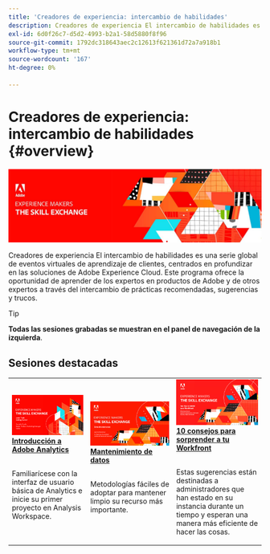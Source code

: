 ```yaml
---
title: 'Creadores de experiencia: intercambio de habilidades'
description: Creadores de experiencia El intercambio de habilidades es una serie global de eventos virtuales de aprendizaje de clientes, centrados en profundizar en las soluciones de Adobe Experience Cloud.
exl-id: 6d0f26c7-d5d2-4993-b2a1-58d5880f8f96
source-git-commit: 1792dc318643aec2c12613f621361d72a7a918b1
workflow-type: tm+mt
source-wordcount: '167'
ht-degree: 0%

---
```


# Creadores de experiencia: intercambio de habilidades {#overview}

<img alt="Creadores de experiencia: intercambio de habilidades" src="./assets/skill-exchange.png" />

Creadores de experiencia El intercambio de habilidades es una serie global de eventos virtuales de aprendizaje de clientes, centrados en profundizar en las soluciones de Adobe Experience Cloud. Este programa ofrece la oportunidad de aprender de los expertos en productos de Adobe y de otros expertos a través del intercambio de prácticas recomendadas, sugerencias y trucos.

>[!TIP]
>
>**Todas las sesiones grabadas se muestran en el panel de navegación de la izquierda**.

<div id="recs-overview-body-1"></div>
<div id="recs-overview-body-2"></div>
<div id="recs-overview-body-3"></div>
<div id="recs-overview-body-4"></div>
<div id="recs-overview-body-5"></div>
<div id="recs-overview-body-6"></div>

<div id="past-events">


</div>

## Sesiones destacadas

<table>
  <tr>
   <td>
      <a href="analytics/jun2021/getting-started.md">
      <img alt="Introducción a Analytics" src="./assets/analytics-getting-started.png"/>
      </a>
      <div>
         <a href="analytics/jun2021/getting-started.md"><strong>Introducción a Adobe Analytics</strong></a>
<!---         <br/><em>foo</em> -->
      </div>
      <p>
        <br/>
         Familiarícese con la interfaz de usuario básica de Analytics e inicie su primer proyecto en Analysis Workspace.
      </p>
    </td>
   <td>
      <a href="marketo/feb2022/data-maintenance.md">
      <img alt="Mantenimiento de datos" src="./assets/data-maintenance.png"/>
      </a>
      <div>
         <a href="marketo/feb2022/data-maintenance.md"><strong>Mantenimiento de datos</strong></a>
<!---         <br/><em>foo</em> -->
      </div>
      <p>
        <br/>
         Metodologías fáciles de adoptar para mantener limpio su recurso más importante.
      </p>
    </td>
   <td>
      <a href="workfront/apr2022/ten-tips.md">
      <img alt="10 consejos para sorprender a tu Workfront" src="./assets/workfront-10-tips.png"/>
      </a>
      <div>
         <a href="workfront/apr2022/ten-tips.md"><strong>10 consejos para sorprender a tu Workfront</strong></a>
<!---         <br/><em>foo</em> -->
      </div>
      <p>
        <br/>
         Estas sugerencias están destinadas a administradores que han estado en su instancia durante un tiempo y esperan una manera más eficiente de hacer las cosas.
      </p>
    </td>
  </tr>
</table>
